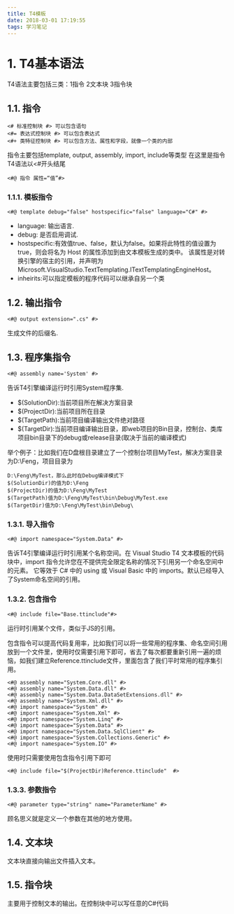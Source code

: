 ```yaml
---
title: T4模板
date: 2018-03-01 17:19:55
tags: 学习笔记
---
```

# 1. T4基本语法

T4语法主要包括三类：1指令 2文本块 3指令块

## 1.1. 指令

```T4
<# 标准控制块 #> 可以包含语句
<#= 表达式控制块 #> 可以包含表达式
<#+ 类特征控制块 #> 可以包含方法、属性和字段，就像一个类的内部
```

指令主要包括template, output, assembly, import, include等类型
在这里是指令T4语法以<#开头结尾

```T4
<#@ 指令 属性=“值”#>
```

### 1.1.1. 模板指令

```T4
<#@ template debug="false" hostspecific="false" language="C#" #>
```

- language: 输出语言.
- debug: 是否启用调试.
- hostspecific:有效值true、false，默认为false。如果将此特性的值设置为 true，则会将名为 Host 的属性添加到由文本模板生成的类中。 该属性是对转换引擎的宿主的引用，并声明为Microsoft.VisualStudio.TextTemplating.ITextTemplatingEngineHost。
- inheirits:可以指定模板的程序代码可以继承自另一个类

## 1.2. 输出指令

```T4
<#@ output extension=".cs" #>
```

生成文件的后缀名.

## 1.3. 程序集指令

```T4
<#@ assembly name='System' #>
```

告诉T4引擎编译运行时引用System程序集.

- $(SolutionDir):当前项目所在解决方案目录
- $(ProjectDir):当前项目所在目录
- $(TargetPath):当前项目编译输出文件绝对路径
- $(TargetDir):当前项目编译输出目录，即web项目的Bin目录，控制台、类库项目bin目录下的debug或release目录(取决于当前的编译模式)

举个例子：比如我们在D盘根目录建立了一个控制台项目MyTest，解决方案目录为D:\Feng，项目目录为

```T4
D:\Feng\MyTest，那么此时在Debug编译模式下
$(SolutionDir)的值为D:\Feng
$(ProjectDir)的值为D:\Feng\MyTest
$(TargetPath)值为D:\Feng\MyTest\bin\Debug\MyTest.exe
$(TargetDir)值为D:\Feng\MyTest\bin\Debug\
```

### 1.3.1. 导入指令

```T4
<#@ import namespace="System.Data" #>
```

告诉T4引擎编译运行时引用某个名称空间。在 Visual Studio T4 文本模板的代码块中，import 指令允许您在不提供完全限定名称的情况下引用另一个命名空间中的元素。 它等效于 C# 中的 using 或 Visual Basic 中的 imports。默认已经导入了System命名空间的引用。

### 1.3.2. 包含指令

```T4
<#@ include file="Base.ttinclude"#>
```

运行时引用某个文件，类似于JS的引用。

包含指令可以提高代码复用率，比如我们可以将一些常用的程序集、命名空间引用放到一个文件里，使用时仅需要引用下即可，省去了每次都要重新引用一遍的烦恼，如我们建立Reference.ttinclude文件，里面包含了我们平时常用的程序集引用。

```T4
<#@ assembly name="System.Core.dll" #>
<#@ assembly name="System.Data.dll" #>
<#@ assembly name="System.Data.DataSetExtensions.dll" #>
<#@ assembly name="System.Xml.dll" #>
<#@ import namespace="System" #>
<#@ import namespace="System.Xml" #>
<#@ import namespace="System.Linq" #>
<#@ import namespace="System.Data" #>
<#@ import namespace="System.Data.SqlClient" #>
<#@ import namespace="System.Collections.Generic" #>
<#@ import namespace="System.IO" #>
```

使用时只需要使用包含指令引用下即可

```T4
<#@ include file="$(ProjectDir)Reference.ttinclude"  #>
```

### 1.3.3. 参数指令

```T4
<#@ parameter type="string" name="ParameterName" #>
```

顾名思义就是定义一个参数在其他的地方使用。

## 1.4. 文本块

文本块直接向输出文件插入文本。

## 1.5. 指令块

主要用于控制文本的输出。在控制块中可以写任意的C#代码

